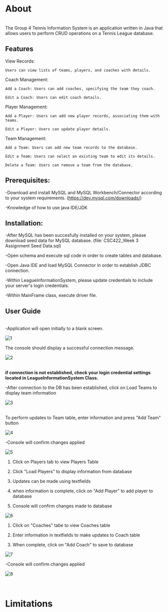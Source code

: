 <h1>About</h1>
   <br>
The Group 4 Tennis Information System is an application written in Java that allows users to perform CRUD operations on a Tennis League database. 


<h2>Features</h2>
View Records: 

    Users can view lists of teams, players, and coaches with details. 

Coach Management: 

    Add a Coach: Users can add coaches, specifying the team they coach. 

    Edit a Coach: Users can edit coach details. 

Player Management: 

    Add a Player: Users can add new player records, associating them with teams. 

    Edit a Player: Users can update player details. 


Team Management: 

    Add a Team: Users can add new team records to the database. 

    Edit a Team: Users can select an existing team to edit its details. 

    Delete a Team: Users can remove a team from the database. 


<h2>Prerequisites:</h2>

-Download and install MySQL and MySQL Workbench/Connector according to your system requirements.  (https://dev.mysql.com/downloads/)

-Knowledge of how to use java IDE/JDK

<h2>Installation:</h2>

-After MySQL has been succesfully installed on your system, please download seed data for MySQL database. (file: CSC422_Week 3 Assignment Seed Data.sql)

-Open schema and execute sql code in order to create tables and database. 

-Open Java IDE and load MySQL Connector in order to establish JDBC connection.

-Within LeagueInformationSystem, please update credentials to include your server's login credentials. 

-Within MainFrame class, execute driver file. 

<h2>User Guide</h2>

<br>
-Application will open initially to a blank screen. 

![1](https://github.com/user-attachments/assets/13c1f67d-931a-4828-8309-6e0e90198ca7)

The console should display a successful connection message. 


![2](https://github.com/user-attachments/assets/6aa9ce3c-4b2f-4f1b-a7f3-278b83cb55fb)

<br><b>if connection is not established, check your login credential settings located in LeagueInformationSystem Class. </b>


-After connection to the DB has been established, click on Load Teams to display team information

![3](https://github.com/user-attachments/assets/7ec003b8-52e9-4e81-8dc5-718754d2e066)

<br> To perform updates to Team table, enter information and press "Add Team" button


![4](https://github.com/user-attachments/assets/5aca90a4-1acc-40ad-8524-23bdd958c4c9)

-Console will confirm changes applied 

![5](https://github.com/user-attachments/assets/77bb337f-87e6-4da6-bf3b-6dfabbf110bc)

1) Click on Players tab to view Players Table
   
2) Click "Load Players" to display information from database
   
3) Updates can be made using textfields
   
4) when information is complete, click on "Add Player" to add player to database
   
5) Console will confirm changes made to database

![6](https://github.com/user-attachments/assets/def1e7a8-27f5-44df-a986-9e67e37d0a39)


1) Click on "Coaches" tabe to view Coaches table

2) Enter information in textfields to make updates to Coach table

3) When complete, click on "Add Coach" to save to database

![7](https://github.com/user-attachments/assets/a3a407c0-2389-4a07-9173-2cd620ac3b86)

-Console will confirm changes applied

![8](https://github.com/user-attachments/assets/9c342d34-175f-4991-9203-46490a8e5d53)

<br>

<h1>Limitations</h1>









